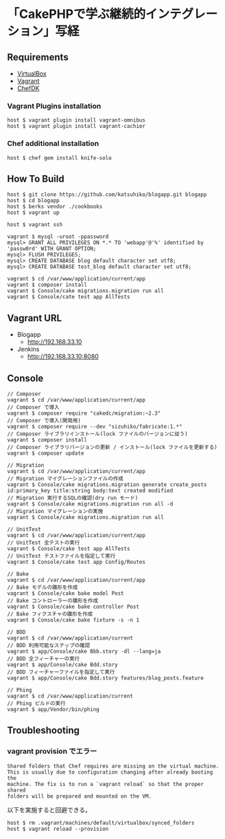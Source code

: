# 「CakePHPで学ぶ継続的インテグレーション」写経

## Requirements

* [VirtualBox](https://www.virtualbox.org)
* [Vagrant](http://vagrantup.com)
* [ChefDK](https://downloads.chef.io/chef-dk/)

### Vagrant Plugins installation

    host $ vagrant plugin install vagrant-omnibus
    host $ vagrant plugin install vagrant-cachier

### Chef additional installation

    host $ chef gem install knife-solo


## How To Build

    host $ git clone https://github.com/katsuhiko/blogapp.git blogapp
    host $ cd blogapp
    host $ berks vendor ./cookbooks
    host $ vagrant up

    host $ vagrant ssh

    vagrant $ mysql -uroot -ppassword
    mysql> GRANT ALL PRIVILEGES ON *.* TO 'webapp'@'%' identified by 'passw0rd' WITH GRANT OPTION;
    mysql> FLUSH PRIVILEGES;
    mysql> CREATE DATABASE blog default character set utf8;
    mysql> CREATE DATABASE test_blog default character set utf8;

    vagrant $ cd /var/www/application/current/app
    vagrant $ composer install
    vagrant $ Console/cake migrations.migration run all
    vagrant $ Console/cate test app AllTests


## Vagrant URL

* Blogapp
  * http://192.168.33.10
* Jenkins
  * http://192.168.33.10:8080


## Console

    // Composer
    vagrant $ cd /var/www/application/current/app
    // Composer で導入
    vagrant $ composer require "cakedc/migration:~2.3"
    // Composer で導入(開発用)
    vagrant $ composer require --dev "sizuhiko/fabricate:1.*"
    // Composer ライブラリインストール(lock ファイルのバージョンに従う)
    vagrant $ composer install
    // Composer ライブラリバージョンの更新 / インストール(lock ファイルを更新する)
    vagrant $ composer update

    // Migration
    vagrant $ cd /var/www/application/current/app
    // Migration マイグレーションファイルの作成
    vagrant $ Console/cake migrations.migration generate create_posts id:primary_key title:string body:text created modified
    // Migration 実行するSQLの確認(dry run モード)
    vagrant $ Console/cake migrations.migration run all -d
    // Migration マイグレーションの実施
    vagrant $ Console/cake migrations.migration run all

    // UnitTest
    vagrant $ cd /var/www/application/current/app
    // UnitTest 全テストの実行
    vagrant $ Console/cake test app AllTests
    // UnitTest テストファイルを指定して実行
    vagrant $ Console/cake test app Config/Routes

    // Bake
    vagrant $ cd /var/www/application/current/app
    // Bake モデルの雛形を作成
    vagrant $ Console/cake bake model Post
    // Bake コントローラーの雛形を作成
    vagrant $ Console/cake bake controller Post
    // Bake フィクスチャの雛形を作成
    vagrant $ Console/cake bake fixture -s -n 1

    // BDD
    vagrant $ cd /var/www/application/current
    // BDD 利用可能なステップの確認
    vagrant $ app/Console/cake Bbb.story -dl --lang=ja
    // BDD 全フィーチャーの実行
    vagrant $ app/Console/cake Bdd.story
    // BDD フィーチャーファイルを指定して実行
    vagrant $ app/Console/cake Bdd.story features/blog_posts.feature

    // Phing
    vagrant $ cd /var/www/application/current
    // Phing ビルドの実行
    vagrant $ app/Vendor/bin/phing


## Troubleshooting

### vagrant provision でエラー

    Shared folders that Chef requires are missing on the virtual machine.
    This is usually due to configuration changing after already booting the
    machine. The fix is to run a `vagrant reload` so that the proper shared
    folders will be prepared and mounted on the VM.

以下を実施すると回避できる。

    host $ rm .vagrant/machines/default/virtualbox/synced_folders
    host $ vagrant reload --provision
